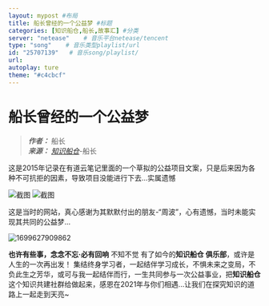 ```yaml
---
layout: mypost #布局
title: 船长曾经的一个公益梦 #标题
categories: [知识船仓,船长,故事汇] #分类
server: "netease"    # 音乐平台netease/tencent
type: "song"    # 音乐类型playlist/url
id: "25707139"   # 音乐song/playlist/
url: 
autoplay: ture
theme: "#c4cbcf"
---
```


# 船长曾经的一个公益梦

> ***作者：*** 船长     
> ***来源：*** *[知识船仓](https://ifree8.com)*-船长 

这是2015年记录在有道云笔记里面的一个草拟的公益项目文案，只是后来因为各种不可抗拒的因素，导致项目没能进行下去...实属遗憾

![截图](https://jsd.cdn.zzko.cn/gh/DoraemonBBX/IMG@master/blog/20231110-img_v2_642556af-460e-4a27-87e7-0fdfbd9902fg-3bed2daebdedd33c26897fabe71da3da.png)
![截图](https://jsd.cdn.zzko.cn/gh/DoraemonBBX/IMG@master/blog/dream.png)

这是当时的网站，真心感谢为其默默付出的朋友-“周波”，心有遗憾，当时未能实现其共同的公益梦...

![1699627909862](https://jsd.cdn.zzko.cn/gh/DoraemonBBX/IMG@master/blog/1699627909862.jpg)

**也许有些事，念念不忘·必有回响** 不知不觉 有了如今的**知识船仓 俱乐部**，或许是人生的一次再出发！
集结终身学习者，一起结伴学习成长，不惧未来之变局，不负此生之芳华，或可与我一起结伴而行，一生共同参与一次公益事业，把**知识船仓**这个知识共建社群给做起来，感恩在2021年与你们相遇...让我们在探究知识的道路上一起走到天亮~